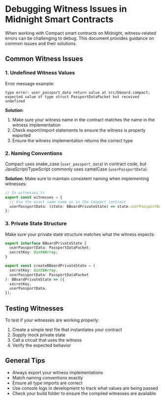 # Debugging Witness Issues in Midnight Smart Contracts

When working with Compact smart contracts on Midnight, witness-related errors can be challenging to debug. This document provides guidance on common issues and their solutions.

## Common Witness Issues

### 1. Undefined Witness Values

Error message example:
```
type error: user_passport_data return value at src/bboard.compact; expected value of type struct PassportDataPacket but received undefined
```

**Solution**:
1. Make sure your witness name in the contract matches the name in the witness implementation
2. Check export/import statements to ensure the witness is properly exported
3. Ensure the witness implementation returns the correct type

### 2. Naming Conventions

Compact uses snake_case (`user_passport_data`) in contract code, but JavaScript/TypeScript commonly uses camelCase (`userPassportData`).

**Solution**: Make sure to maintain consistent naming when implementing witnesses:

```typescript
// In witnesses.ts
export const witnesses = {
  // Use the exact same name as in the Compact contract
  userPassportData: (state: BBoardPrivateState) => state.userPassportData,
};
```

### 3. Private State Structure

Make sure your private state structure matches what the witness expects:

```typescript
export interface BBoardPrivateState {
  userPassportData: PassportDataPacket;
  secretKey: Uint8Array;
}

export const createBBoardPrivateState = (
  secretKey: Uint8Array,
  userPassportData: PassportDataPacket
): BBoardPrivateState => ({
  secretKey,
  userPassportData,
});
```

## Testing Witnesses

To test if your witnesses are working properly:

1. Create a simple test file that instantiates your contract
2. Supply mock private state
3. Call a circuit that uses the witness
4. Verify the expected behavior

## General Tips

- Always export your witness implementations
- Match naming conventions exactly
- Ensure all type imports are correct
- Use console logs in development to track what values are being passed
- Check your build folder to ensure the compiled witnesses are available

